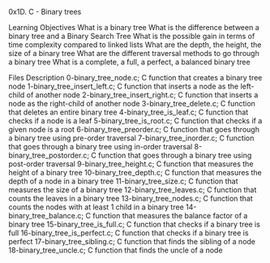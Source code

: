 0x1D. C - Binary trees

Learning Objectives
What is a binary tree
What is the difference between a binary tree and a Binary Search Tree
What is the possible gain in terms of time complexity compared to linked lists
What are the depth, the height, the size of a binary tree
What are the different traversal methods to go through a binary tree
What is a complete, a full, a perfect, a balanced binary tree


Files	Description
0-binary_tree_node.c; C function that creates a binary tree node
1-binary_tree_insert_left.c; C function that inserts a node as the left-child of another node
2-binary_tree_insert_right.c; C function that inserts a node as the right-child of another node
3-binary_tree_delete.c; C function that deletes an entire binary tree
4-binary_tree_is_leaf.c; C function that checks if a node is a leaf
5-binary_tree_is_root.c; C function that checks if a given node is a root
6-binary_tree_preorder.c; C function that goes through a binary tree using pre-order traversal
7-binary_tree_inorder.c; C function that goes through a binary tree using in-order traversal
8-binary_tree_postorder.c; C function that goes through a binary tree using post-order traversal
9-binary_tree_height.c; C function that measures the height of a binary tree
10-binary_tree_depth.c; C function that measures the depth of a node in a binary tree
11-binary_tree_size.c; C function that measures the size of a binary tree
12-binary_tree_leaves.c; 	C function that counts the leaves in a binary tree
13-binary_tree_nodes.c; C function that counts the nodes with at least 1 child in a binary tree
14-binary_tree_balance.c;	C function that measures the balance factor of a binary tree
15-binary_tree_is_full.c; C function that checks if a binary tree is full
16-binary_tree_is_perfect.c;	C function that checks if a binary tree is perfect
17-binary_tree_sibling.c; C function that finds the sibling of a node
18-binary_tree_uncle.c; C function that finds the uncle of a node
